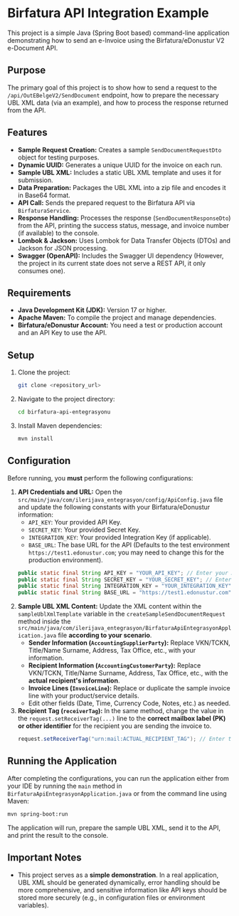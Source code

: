 # Birfatura API Integration Example

This project is a simple Java (Spring Boot based) command-line application demonstrating how to send an e-Invoice using the Birfatura/eDonustur V2 e-Document API.

## Purpose

The primary goal of this project is to show how to send a request to the `/api/OutEBelgeV2/SendDocument` endpoint, how to prepare the necessary UBL XML data (via an example), and how to process the response returned from the API.

## Features

*   **Sample Request Creation:** Creates a sample `SendDocumentRequestDto` object for testing purposes.
*   **Dynamic UUID:** Generates a unique UUID for the invoice on each run.
*   **Sample UBL XML:** Includes a static UBL XML template and uses it for submission.
*   **Data Preparation:** Packages the UBL XML into a zip file and encodes it in Base64 format.
*   **API Call:** Sends the prepared request to the Birfatura API via `BirfaturaService`.
*   **Response Handling:** Processes the response (`SendDocumentResponseDto`) from the API, printing the success status, message, and invoice number (if available) to the console.
*   **Lombok & Jackson:** Uses Lombok for Data Transfer Objects (DTOs) and Jackson for JSON processing.
*   **Swagger (OpenAPI):** Includes the Swagger UI dependency (However, the project in its current state does not serve a REST API, it only consumes one).

## Requirements

*   **Java Development Kit (JDK):** Version 17 or higher.
*   **Apache Maven:** To compile the project and manage dependencies.
*   **Birfatura/eDonustur Account:** You need a test or production account and an API Key to use the API.

## Setup

1.  Clone the project:
    ```bash
    git clone <repository_url>
    ```
2.  Navigate to the project directory:
    ```bash
    cd birfatura-api-entegrasyonu
    ```
3.  Install Maven dependencies:
    ```bash
    mvn install
    ```

## Configuration

Before running, you **must** perform the following configurations:

1.  **API Credentials and URL:** Open the `src/main/java/com/ilerijava_entegrasyon/config/ApiConfig.java` file and update the following constants with your Birfatura/eDonustur information:
    *   `API_KEY`: Your provided API Key.
    *   `SECRET_KEY`: Your provided Secret Key.
    *   `INTEGRATION_KEY`: Your provided Integration Key (if applicable).
    *   `BASE_URL`: The base URL for the API (Defaults to the test environment `https://test1.edonustur.com`; you may need to change this for the production environment).
    ```java
    public static final String API_KEY = "YOUR_API_KEY"; // Enter your API key here
    public static final String SECRET_KEY = "YOUR_SECRET_KEY"; // Enter your secret key here
    public static final String INTEGRATION_KEY = "YOUR_INTEGRATION_KEY"; // Use if necessary
    public static final String BASE_URL = "https://test1.edonustur.com"; // Example for test URL, change for production
    ```
2.  **Sample UBL XML Content:** Update the XML content within the `sampleUblXmlTemplate` variable in the `createSampleSendDocumentRequest` method inside the `src/main/java/com/ilerijava_entegrasyon/BirfaturaApiEntegrasyonApplication.java` file **according to your scenario**.
    *   **Sender Information (`AccountingSupplierParty`):** Replace VKN/TCKN, Title/Name Surname, Address, Tax Office, etc., with your information.
    *   **Recipient Information (`AccountingCustomerParty`):** Replace VKN/TCKN, Title/Name Surname, Address, Tax Office, etc., with the **actual recipient's information**.
    *   **Invoice Lines (`InvoiceLine`):** Replace or duplicate the sample invoice line with your product/service details.
    *   Edit other fields (Date, Time, Currency Code, Notes, etc.) as needed.
3.  **Recipient Tag (`receiverTag`):** In the same method, change the value in the `request.setReceiverTag(...)` line to the **correct mailbox label (PK) or other identifier** for the recipient you are sending the invoice to.
    ```java
    request.setReceiverTag("urn:mail:ACTUAL_RECIPIENT_TAG"); // Enter the recipient's PK here
    ```

## Running the Application

After completing the configurations, you can run the application either from your IDE by running the `main` method in `BirfaturaApiEntegrasyonApplication.java` or from the command line using Maven:

```bash
mvn spring-boot:run
```

The application will run, prepare the sample UBL XML, send it to the API, and print the result to the console.

## Important Notes

*   This project serves as a **simple demonstration**. In a real application, UBL XML should be generated dynamically, error handling should be more comprehensive, and sensitive information like API keys should be stored more securely (e.g., in configuration files or environment variables).


 
